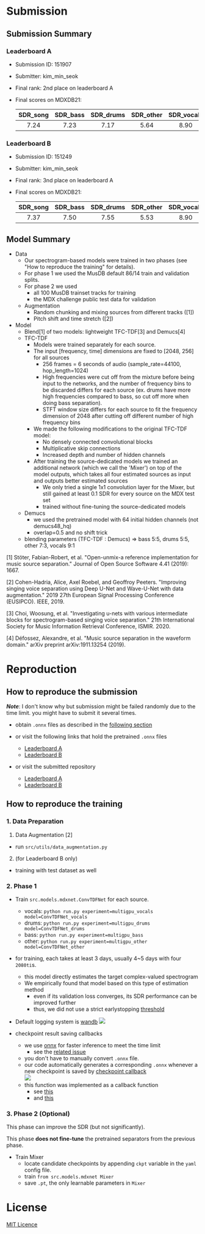 # Submission

## Submission Summary

### Leaderboard A
* Submission ID: 151907
* Submitter: kim_min_seok
* Final rank: 2nd place on leaderboard A
* Final scores on MDXDB21:

  | SDR_song | SDR_bass | SDR_drums | SDR_other | SDR_vocals |
  | :------: | :------: | :-------: | :-------: | :--------: |
  |   7.24   |   7.23   |   7.17    |   5.64    |    8.90    |

### Leaderboard B
* Submission ID: 151249
* Submitter: kim_min_seok
* Final rank: 3nd place on leaderboard A
* Final scores on MDXDB21:


  | SDR_song | SDR_bass | SDR_drums | SDR_other | SDR_vocals |
  | :------: | :------: | :-------: | :-------: | :--------: |
  |   7.37   |   7.50   |   7.55    |   5.53    |    8.90    |


## Model Summary

* Data
  * Our spectrogram-based models were trained in two phases (see "How to reproduce the training" for details).
  * For phase 1 we used the MusDB default  86/14 train and validation splits.
  * For phase 2 we used
    * all 100 MusDB trainset tracks for training
    * the MDX challenge public test data for validation
  * Augmentation
    * Random chunking and mixing sources from different tracks ([1])
    * Pitch shift and time stretch ([2])
* Model
  * Blend[1] of two models: lightweight TFC-TDF[3] and Demucs[4] 
  * TFC-TDF 
    * Models were trained separately for each source.
    * The input [frequency, time] dimensions are fixed to [2048, 256] for all sources 
      * 256 frames = 6 seconds of audio (sample_rate=44100, hop_length=1024)
      * High frequencies were cut off from the mixture before being input to the networks, and the number of frequency bins to be discarded differs for each source (ex. drums have more high frequencies compared to bass, so cut off more when doing bass separation). 
      * STFT window size differs for each source to fit the frequency dimension of 2048 after cutting off different number of high frequency bins
    * We made the following modifications to the original TFC-TDF model:
      * No densely connected convolutional blocks
      * Multiplicative skip connections
      * Increased depth and  number of hidden channels
    * After training the source-dedicated models we trained an additional network (which we call the 'Mixer') on top of the model outputs, which takes all four estimated sources as input and outputs better estimated sources
      * We only tried a single 1x1 convolution layer for the Mixer, but still gained at least 0.1 SDR for every source on the MDX test set
      * trained without fine-tuning the source-dedicated models
  * Demucs
    * we used the pretrained model with 64 initial hidden channels (not demucs48_hq)
    * overlap=0.5 and no shift trick
  * blending parameters (TFC-TDF : Demucs) => bass 5:5, drums 5:5, other 7:3, vocals 9:1

[1] Stöter, Fabian-Robert, et al. "Open-unmix-a reference implementation for
    music source separation." Journal of Open Source Software 4.41 (2019): 1667.

[2] Cohen-Hadria, Alice, Axel Roebel, and Geoffroy Peeters. "Improving singing voice separation using Deep U-Net and Wave-U-Net with data augmentation." 2019 27th European Signal Processing Conference (EUSIPCO). IEEE, 2019.

[3] Choi, Woosung, et al. "Investigating u-nets with various intermediate blocks for spectrogram-based singing voice separation." 21th International Society for Music Information Retrieval Conference, ISMIR. 2020.

[4] Défossez, Alexandre, et al. "Music source separation in the waveform domain." arXiv preprint arXiv:1911.13254 (2019).


# Reproduction

## How to reproduce the submission

***Note***: I don't know why but submission might be failed randomly due to the time limit. you might have to submit it several times.

- obtain ```.onnx``` files as described in the [following section](#how-to-reproduce-the-training)
- or visit the following links that hold the pretrained ```.onnx``` files
  - [Leaderboard A](https://github.com/kuielab/mdx-net-submission/tree/leaderboard_A)
  - [Leaderboard B]()

- or visit the submitted repository
  - [Leaderboard A](https://gitlab.aicrowd.com/kim_min_seok/demix/tree/submission133)
  - [Leaderboard B](https://gitlab.aicrowd.com/kim_min_seok/demix/tree/submission106)


## How to reproduce the training

### 1. Data Preparation

1. Data Augmentation [2]
  - run ```src/utils/data_augmentation.py```

2. (for Leaderboard B only)
  - training with test dataset as well

### 2. Phase 1

- Train ```src.models.mdxnet.ConvTDFNet``` for each source.
  - vocals: ```python run.py experiment=multigpu_vocals model=ConvTDFNet_vocals```
  - drums: ```python run.py experiment=multigpu_drums model=ConvTDFNet_drums```
  - bass: ```python run.py experiment=multigpu_bass```
  - other: ```python run.py experiment=multigpu_other model=ConvTDFNet_other```

- for training, each takes at least 3 days, usually 4~5 days with four ```2080ti```s.
  - this model directly estimates the target complex-valued spectrogram
  - We empirically found that model based on this type of estimation method
    - even if its validation loss converges, its SDR performance can be improved further
    - thus, we did not use a strict earlystopping [threshold]()
  
- Default logging system is [wandb](https://www.wandb.com/)
  ![](val_loss_vocals.png)  
  
- checkpoint result saving callbacks
  - we use [onnx](https://onnx.ai/) for faster inference to meet the time limit
    - see the [related issue](https://github.com/ws-choi/Conditioned-Source-Separation-LaSAFT/issues/20#issuecomment-840407759)
  - you don't have to manually convert ```.onnx``` file.
  - our code automatically generates a corresponding ```.onnx``` whenever a new checkpoint is saved by [checkpoint callback](https://github.com/kuielab/mdx-net/blob/7c6f7daecde13c0e8ed97f308577f6690b0c31af/configs/callbacks/default.yaml#L2)  
    ![](onnx_callback.png)
  - this function was implemented as a callback function
    - see [this](https://github.com/kuielab/mdx-net/blob/7c6f7daecde13c0e8ed97f308577f6690b0c31af/configs/callbacks/default.yaml#L18)
    - and [this](https://github.com/kuielab/mdx-net/blob/7c6f7daecde13c0e8ed97f308577f6690b0c31af/src/callbacks/onnx_callback.py#L11)
  
### 3. Phase 2 (Optional)

This phase can improve the SDR (but not significantly).

This phase **does not fine-tune** the pretrained separators from the previous phase.

- Train Mixer
  - locate candidate checkpoints by appending ```ckpt``` variable in the ```yaml``` config file.
  - train ```from src.models.mdxnet Mixer ```
  - save ```.pt```, the only learnable parameters in ```Mixer```


# License

[MIT Licence](LICENSE.MD)